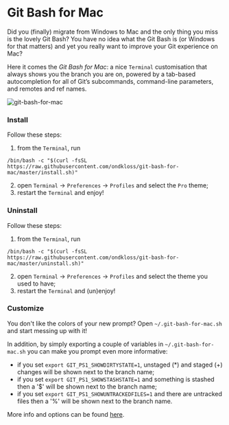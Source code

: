 # Git Bash for Mac

Did you (finally) migrate from Windows to Mac and the only thing you miss is the lovely Git Bash?
You have no idea what the Git Bash is (or Windows for that matters) and yet you really want to improve your Git experience on Mac?

Here it comes the *Git Bash for Mac*: a nice `Terminal` customisation that always shows you the branch you are on, powered by a tab-based autocompletion for all of Git’s subcommands, command-line parameters, and remotes and ref names.

![git-bash-for-mac](./images/screenshot.png "Git Bash for Mac")

### Install

Follow these steps:
1. from the `Terminal`, run
```shell
/bin/bash -c "$(curl -fsSL https://raw.githubusercontent.com/ondkloss/git-bash-for-mac/master/install.sh)"
```
2. open `Terminal` -> `Preferences` -> `Profiles` and select the `Pro` theme;
3. restart the `Terminal` and enjoy!

### Uninstall

Follow these steps:
1. from the `Terminal`, run
```shell
/bin/bash -c "$(curl -fsSL https://raw.githubusercontent.com/ondkloss/git-bash-for-mac/master/uninstall.sh)"
```
2. open `Terminal` -> `Preferences` -> `Profiles` and select the theme you used to have;
3. restart the `Terminal` and (un)enjoy!

### Customize

You don't like the colors of your new prompt? Open `~/.git-bash-for-mac.sh` and start messing up with it!

In addition, by simply exporting a couple of variables in `~/.git-bash-for-mac.sh` you can make you prompt even more informative:
* if you set `export GIT_PS1_SHOWDIRTYSTATE=1`, unstaged (*) and staged (+) changes will be shown next to the branch name;
* if you set `export GIT_PS1_SHOWSTASHSTATE=1` and something is stashed then a '$' will be shown next to the branch name;
* if you set `export GIT_PS1_SHOWUNTRACKEDFILES=1` and there are untracked files then a '%' will be shown next to the branch name.

More info and options can be found [here](https://git-scm.com/book/en/v2/Appendix-A%3A-Git-in-Other-Environments-Git-in-Bash).
